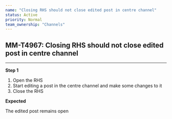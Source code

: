 ```yaml
---
name: "Closing RHS should not close edited post in centre channel"
status: Active
priority: Normal
team_ownership: "Channels"
---
```


## MM-T4967: Closing RHS should not close edited post in centre channel

---

**Step 1**

1. Open the RHS
2. Start editing a post in the centre channel and make some changes to it
3. Close the RHS

**Expected**

The edited post remains open
